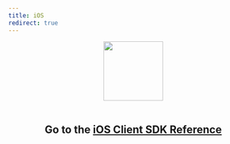 ```yaml
---
title: iOS
redirect: true
---
```


<center>
  <img src="/assets/images/lost.svg" alt="" width="120">
  <br><br>
  <h2>Go to the <a href="/sdk/conversation/ios/" target="_blank">iOS Client SDK Reference</a></h2>
</center>
